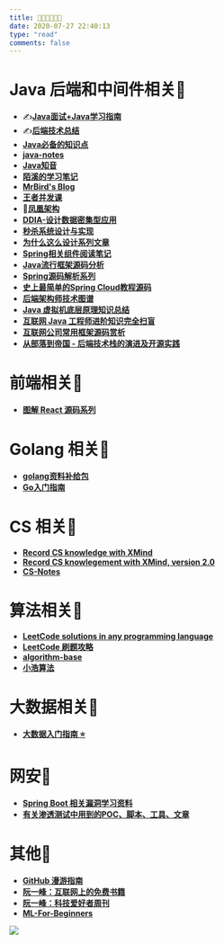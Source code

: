 ```yaml
---
title: 🧐📕📕📕📕🧐
date: 2020-07-27 22:40:13
type: "read"
comments: false
---
```


# Java 后端和中间件相关📕

- ✍[**Java面试+Java学习指南**](https://github.com/AobingJava/JavaFamily)
- ✍[**后端技术总结**](http://notfound9.github.io/interviewGuide/#/)
- [**Java必备的知识点**](https://github.com/bin392328206/six-finger)
- [**java-notes**](https://github.com/DreamCats/java-notes)
- [**Java知音**](https://www.javazhiyin.com/topics)
- [**陌溪的学习笔记**](https://github.com/moxi624/LearningNotes)
- [**MrBird's Blog**](https://mrbird.cc/)
- [**王者并发课**](https://juejin.cn/post/6967277362455150628)
- 💪[**凤凰架构**](https://icyfenix.cn/)
- [**DDIA-设计数据密集型应用**](https://ddia.vonng.com/#/)
- [**秒杀系统设计与实现**](https://github.com/qiurunze123/miaosha)
- [**为什么这么设计系列文章**](https://draveness.me/whys-the-design/)
- [**Spring相关组件阅读笔记**](https://github.com/seaswalker/spring-analysis)
- [**Java流行框架源码分析**](https://github.com/coderbruis/JavaSourceCodeLearning)
- [**Spring源码解析系列**](https://github.com/shiyujun/spring-framework)
- [**史上最简单的Spring Cloud教程源码**](https://github.com/forezp/SpringCloudLearning)
- [**后端架构师技术图谱**](https://github.com/xingshaocheng/architect-awesome)
- [**Java 虚拟机底层原理知识总结**](https://doocs.github.io/jvm/#/)
- [**互联网 Java 工程师进阶知识完全扫盲**](https://doocs.github.io/advanced-java/#/)
- [**互联网公司常用框架源码赏析**](https://schunter.netlify.app/#/)
- [**从部落到帝国 - 后端技术栈的演进及开源实践**](https://coderxing.gitbooks.io/architecture-evolution/content/)

# 前端相关📕

- [**图解 React 源码系列**](https://github.com/7kms/react-illustration-series)

# Golang 相关📕

- [**golang资料补给包**](https://github.com/0voice/Introduction-to-Golang)
- [**Go入门指南**](https://github.com/unknwon/the-way-to-go_ZH_CN)

# CS 相关📕

- [**Record CS knowledge with XMind**](https://github.com/SmartKeyerror/ZeroMind)
- [**Record CS knowlegement with XMind, version 2.0**](https://github.com/SmartKeyerror/Psyduck)
- [**CS-Notes**](https://github.com/CyC2018/CS-Notes)

# 算法相关📕

- [**LeetCode solutions in any programming language**](https://lc.netlify.app/#/)
- [**LeetCode 刷题攻略**](https://github.com/youngyangyang04/leetcode-master)
- [**algorithm-base**](https://github.com/chefyuan/algorithm-base)
- [**小浩算法**](https://www.geekxh.com/)

# 大数据相关📕

- [**大数据入门指南 ⭐**](https://github.com/heibaiying/BigData-Notes)


# 网安📕

- [**Spring Boot 相关漏洞学习资料**](https://github.com/LandGrey/SpringBootVulExploit)
- [**有关渗透测试中用到的POC、脚本、工具、文章**](https://github.com/Mr-xn/Penetration_Testing_POC)


# 其他📕

- [**GitHub 漫游指南**](https://github.phodal.com/)
- [**阮一峰：互联网上的免费书籍**](https://github.com/ruanyf/free-books)
- [**阮一峰：科技爱好者周刊**](https://github.com/ruanyf/weekly)
- [**ML-For-Beginners**](https://github.com/microsoft/ML-For-Beginners)



![](https://fabian.oss-cn-hangzhou.aliyuncs.com/img/629c1bb62130cd93ad65fd5a5371706.jpg)
